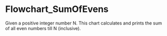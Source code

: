 # Flowchart_SumOfEvens
Given a positive integer number N. This chart calculates and prints the sum of all even numbers till N (inclusive).

